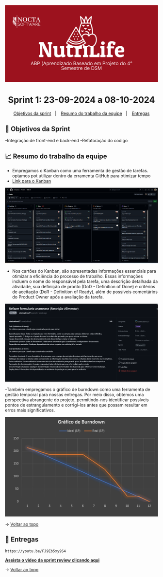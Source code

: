 # <span id="topo">

<div align="center">
    
![banner](https://github.com/noctagroup/NutriLifeDoc/blob/main/imagens/1.png)

</div>
    
<span id="topo">

<h1 align="center">Sprint 1: 23-09-2024 a 08-10-2024</h1>

<p align="center">
    <a href="#objetivos">Objetivos da sprint</a> &nbsp |&nbsp &nbsp
    <a href="#Resumo do trabalho da equipe">Resumo do trabalho da equipe</a> &nbsp |&nbsp &nbsp
    <a href="#entregas">Entregas</a> 
</p>


<span id="objetivos">
    
## :dart: Objetivos da Sprint
-Integração de front-end e back-end
-Refatoração do codigo

<span id="Resumo do trabalho da equipe">
    
## :chart_with_upwards_trend: Resumo do trabalho da equipe


- Empregamos o Kanban como uma ferramenta de gestão de tarefas. optamos pot utilizar dentro da erramenta GitHub para otimizar tempo
- <a href="https://github.com/orgs/noctagroup/projects/2">Link para o Kanban<a/>

<img src="https://github.com/noctagroup/NutriLifeDoc/blob/main/imagens/sprint1_1/kanban1.1.png" /> 

- Nos cartões do Kanban, são apresentadas informações essenciais para otimizar a eficiência do processo de trabalho. Essas informações incluem o nome do responsável pela tarefa, uma descrição detalhada da atividade, sua definição de pronto (DoD - Definition of Done) e critérios de aceitação (DoR - Definition of Ready), além de possíveis comentários do Product Owner após a avaliação da tarefa.

<img src="https://github.com/noctagroup/NutriLifeDoc/blob/main/imagens/sprint1_1/dor.png" /> 


-Também empregamos o gráfico de burndown como uma ferramenta de gestão temporal para nossas entregas. Por meio disso, obtemos uma perspectiva abrangente do projeto, permitindo-nos identificar possíveis pontos de estrangulamento e corrigi-los antes que possam resultar em erros mais significativos.

<img src="https://github.com/noctagroup/NutriLifeDoc/blob/main/imagens/burndown%20sprint02.png" /> 






→ [Voltar ao topo](#topo)
    
<span id="entregas">
        
## :rocket: Entregas
```
https://youtu.be/FJ9Eb5xy9S4
```
<a href="https://youtu.be/FJ9Eb5xy9S4"><strong>Assista o video da sprint review clicando aqui </strong></a> 
   

→ [Voltar ao topo](#topo)    
    


